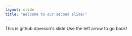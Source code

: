 ```yaml
---
layout: slide
title: "Welcome to our second slide!"
---
```

This is github daveson's slide
Use the left arrow to go back!
